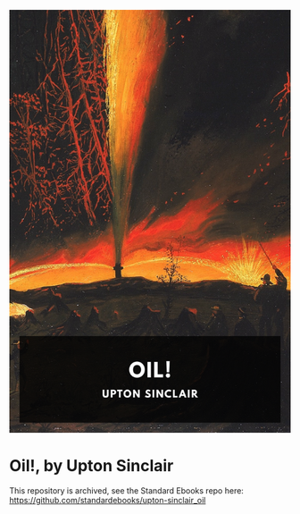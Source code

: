 ![cover.svg](./src/epub/images/cover.svg)

# Oil!, by Upton Sinclair

This repository is archived, see the Standard Ebooks repo here: https://github.com/standardebooks/upton-sinclair_oil
